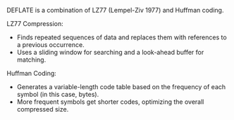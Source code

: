 DEFLATE is a combination of LZ77 (Lempel-Ziv 1977) and Huffman coding.

LZ77 Compression:
- Finds repeated sequences of data and replaces them with references to a previous occurrence.
- Uses a sliding window for searching and a look-ahead buffer for matching.

Huffman Coding:

- Generates a variable-length code table based on the frequency of each symbol (in this case, bytes).
- More frequent symbols get shorter codes, optimizing the overall compressed size.


